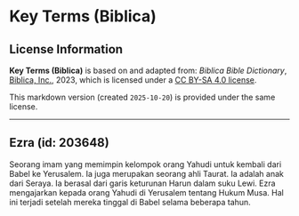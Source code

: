# Key Terms (Biblica)

## License Information

**Key Terms (Biblica)** is based on and adapted from: _Biblica Bible Dictionary_, [Biblica, Inc.](https://www.biblica.com/), 2023, which is licensed under a [CC BY-SA 4.0 license](https://creativecommons.org/licenses/by-sa/4.0/legalcode.en).

This markdown version (created `2025-10-20`) is provided under the same license.



--------------------------------

## Ezra (id: 203648)

Seorang imam yang memimpin kelompok orang Yahudi untuk kembali dari Babel ke Yerusalem. Ia juga merupakan seorang ahli Taurat. Ia adalah anak dari Seraya. Ia berasal dari garis keturunan Harun dalam suku Lewi. Ezra mengajarkan kepada orang Yahudi di Yerusalem tentang Hukum Musa. Hal ini terjadi setelah mereka tinggal di Babel selama beberapa tahun. 


